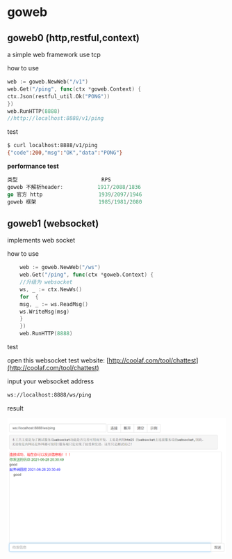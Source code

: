 # goweb

## goweb0 (http,restful,context)

a simple web framework use tcp

how to use

```go
web := goweb.NewWeb("/v1")
web.Get("/ping", func(ctx *goweb.Context) {
ctx.Json(restful_util.Ok("PONG"))
})
web.RunHTTP(8888)
//http://localhost:8888/v1/ping
```
test

```bash
$ curl localhost:8888/v1/ping
{"code":200,"msg":"OK","data":"PONG"}
```

**performance test**

```go
类型                           RPS
goweb 不解析header:           1917/2088/1836
go 官方 http                  1939/2097/1946
goweb 框架                    1985/1981/2080
```

## goweb1 (websocket)

implements web socket


how to use

```go
    web := goweb.NewWeb("/ws")
    web.Get("/ping", func(ctx *goweb.Context) {
    //升级为 websocket
    ws, _ := ctx.NewWs()
    for  {
    msg, _ := ws.ReadMsg()
    ws.WriteMsg(msg)
    }
    })
    web.RunHTTP(8888)
```

test

open this websocket test website: [http://coolaf.com/tool/chattest](http://coolaf.com/tool/chattest)

input your websocket address 

```bash
ws://localhost:8888/ws/ping
```

result

![web](/img/websocket1.png)

